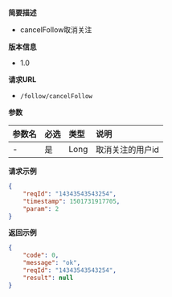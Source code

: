 **简要描述** 
- cancelFollow取消关注

**版本信息**
- 1.0

**请求URL** 
- `/follow/cancelFollow `

**参数** 

|参数名|必选|类型|说明|
|:---- |:---   |:---|:----- |
|- |是 | Long | 取消关注的用户id |


**请求示例**

```JSON
{
    "reqId": "14343543543254",
    "timestamp": 1501731917705,
    "param": 2
}
```

 **返回示例**

```JSON
{
    "code": 0,
    "message": "ok",
    "reqId": "14343543543254",
    "result": null
}
```

